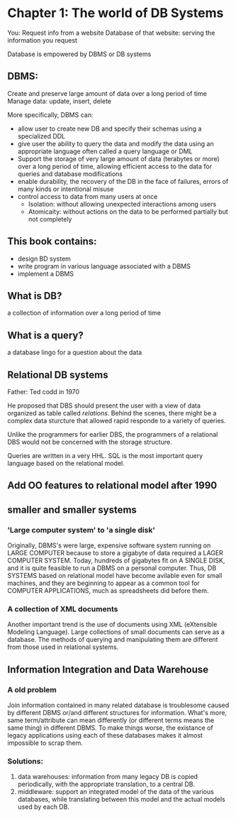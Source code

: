 # Chapter 1: The world of DB Systems

You: Request info from a website 
Database of that website: serving the information you request

Database is empowered by DBMS or DB systems

## DBMS:
Create and preserve large amount of data over a long period of time
Manage data: update, insert, delete

More specifically, DBMS can:
- allow user to create new DB and specify their schemas using a specialized DDL
- give user the ability to query the data and modify the data using an appropriate language often called a query language or DML
- Support the storage of very large amount of data (terabytes or more) over a long period of time, allowing efficient access to the data for queries and database modifications
- enable durability, the recovery of the DB in the face of failures, errors of many kinds or intentional misuse
- control access to data from many users at once
	* Isolation: without allowing unexpected interactions among users
	* Atomicaity: without actions on the data to be performed partially but not completely


## This book contains: 
- design BD system
- write program in various language associated with a DBMS
- implement a DBMS

## What is DB?
a collection of information over a long period of time

## What is a query?
a database lingo for a question about the data

## Relational DB systems 
Father: Ted codd in 1970

He proposed that DBS should present the user with a view of data organized as table called *relations*. Behind the scenes, there might be a complex data sturcture that allowed rapid responde to a variety of queries. 

Unlike the programmers for earlier DBS, the programmers of a relational DBS would not be concerned with the storage structure.

Queries are written in a very HHL. SQL is the most important query language based on the relational model.

## Add OO features to relational model after 1990

## smaller and smaller systems
### 'Large computer system' to 'a single disk'
Originally, DBMS's were large, expensive software system running on LARGE COMPUTER because to store a gigabyte of data required a LAGER COMPUTER SYSTEM. Today, hundreds of gigabytes fit on A SINGLE DISK, and it is quite feasible to run a DBMS on a personal computer. Thus, DB SYSTEMS based on relational model have become avilable even for small machines, and they are beginning to appear as a common tool for COMPUTER APPLICATIONS, much as spreadsheets did before them.

### A collection of XML documents 
Another important trend is the use of documents using XML (eXtensible Modeling Language). Large collections of small documents can serve as a database. The methods of querying and manipulating them are different from those used in relational systems.

## Information Integration and Data Warehouse
### A old problem 
Join information contained in many related database is troublesome caused by different DBMS or/and different structures for information. What's more, same term/attribute can mean differently (or different terms means the same thing) in different DBMS. To make things worse, the existance of legacy applications using each of these databases makes it almost impossible to scrap them.

### Solutions:
1. data warehouses: information from many legacy DB is copied periodically, with the appropriate translation, to a central DB.
2. middleware: support an integrated model of the data of the various databases, while translating between this model and the actual models used by each DB.
